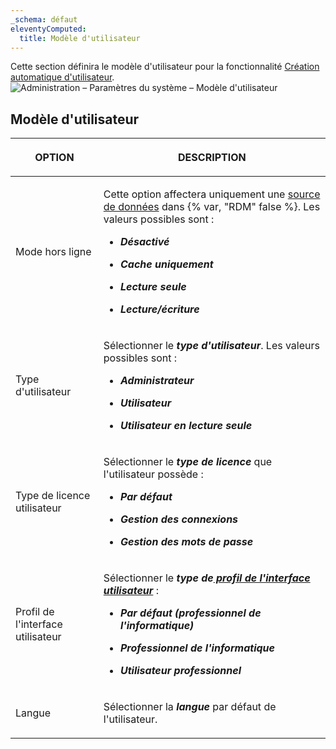 ```yaml
---
_schema: défaut
eleventyComputed:
  title: Modèle d'utilisateur
---
```

Cette section définira le modèle d'utilisateur pour la fonctionnalité [Création automatique d'utilisateur](/server/web-interface/administration/configuration/server-settings/general/authentication/domain/). ![Administration – Paramètres du système – Modèle d'utilisateur](https://cdnweb.devolutions.net/docs/DVLS6081_2024_2.png)

## **Modèle d'utilisateur**

<table><thead><tr><th><p><strong>OPTION</strong></p></th><th><p><strong>DESCRIPTION</strong></p></th></tr></thead><tbody><tr><td><p>Mode hors ligne</p></td><td><p>Cette option affectera uniquement une <a href="https://docs.devolutions.net/rdm/concepts/basic-concepts/data-sources/">source de données</a> dans {% var, "RDM" false %}. Les valeurs possibles sont :</p><ul><li><p><em><strong>Désactivé</strong></em></p></li><li><p><em><strong>Cache uniquement</strong></em></p></li><li><p><em><strong>Lecture seule</strong></em></p></li><li><p><em><strong>Lecture/écriture</strong></em></p></li></ul></td></tr><tr><td><p>Type d'utilisateur</p></td><td><p>Sélectionner le <em><strong>type d'utilisateur</strong></em>. Les valeurs possibles sont :</p><ul><li><p><em><strong>Administrateur</strong></em></p></li><li><p><em><strong>Utilisateur</strong></em></p></li><li><p><em><strong>Utilisateur en lecture seule</strong></em></p></li></ul></td></tr><tr><td><p>Type de licence utilisateur</p></td><td><p>Sélectionner le <em><strong>type de licence</strong></em> que l'utilisateur possède :</p><ul><li><p><em><strong>Par défaut</strong></em></p></li><li><p><em><strong>Gestion des connexions</strong></em></p></li><li><p><em><strong>Gestion des mots de passe</strong></em></p></li></ul></td></tr><tr><td><p>Profil de l'interface utilisateur</p></td><td><p>Sélectionner le <em><strong>type de</strong></em><a href="/server/web-interface/customization/user-interface-profiles/"><em><strong> profil de l'interface utilisateur</strong></em></a> :</p><ul><li><p><em><strong>Par défaut (professionnel de l'informatique)</strong></em></p></li><li><p><em><strong>Professionnel de l'informatique</strong></em></p></li><li><p><em><strong>Utilisateur professionnel</strong></em></p></li></ul></td></tr><tr><td><p>Langue</p></td><td><p>Sélectionner la <em><strong>langue</strong></em> par défaut de l'utilisateur.</p></td></tr></tbody></table>

&nbsp;
